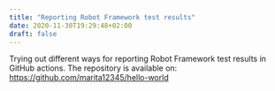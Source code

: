 ```yaml
---
title: "Reporting Robot Framework test results"
date: 2020-11-30T19:29:48+02:00
draft: false
---
```

Trying out different ways for reporting Robot Framework test results in GitHub actions.
The repository is available on:
https://github.com/marita12345/hello-world


